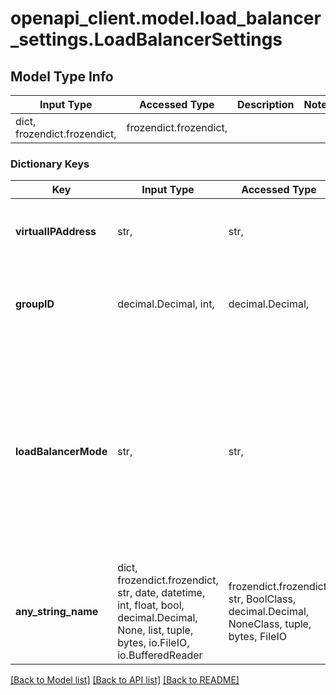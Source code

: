 # openapi_client.model.load_balancer_settings.LoadBalancerSettings

## Model Type Info
Input Type | Accessed Type | Description | Notes
------------ | ------------- | ------------- | -------------
dict, frozendict.frozendict,  | frozendict.frozendict,  |  | 

### Dictionary Keys
Key | Input Type | Accessed Type | Description | Notes
------------ | ------------- | ------------- | ------------- | -------------
**virtualIPAddress** | str,  | str,  | Virtual IP address used by Load Balancer | 
**groupID** | decimal.Decimal, int,  | decimal.Decimal,  | Load balancer Group ID. Give value between 1 - 255 | value must be a 32 bit integer
**loadBalancerMode** | str,  | str,  | Mode for Load Balancer. ONEARM - UAG in a cluster load balancing each otherINLINE - UAG acting as load balancer load balancing other UAG&#x27;s behind it | must be one of ["DISABLED", "ONEARM", ] 
**any_string_name** | dict, frozendict.frozendict, str, date, datetime, int, float, bool, decimal.Decimal, None, list, tuple, bytes, io.FileIO, io.BufferedReader | frozendict.frozendict, str, BoolClass, decimal.Decimal, NoneClass, tuple, bytes, FileIO | any string name can be used but the value must be the correct type | [optional]

[[Back to Model list]](../../README.md#documentation-for-models) [[Back to API list]](../../README.md#documentation-for-api-endpoints) [[Back to README]](../../README.md)

